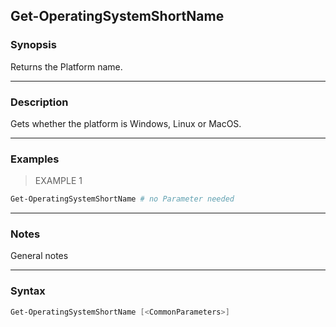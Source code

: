Get-OperatingSystemShortName
----------------------------

### Synopsis
Returns the Platform name.

---

### Description

Gets whether the platform is Windows, Linux or MacOS.

---

### Examples
> EXAMPLE 1

```PowerShell
Get-OperatingSystemShortName # no Parameter needed
```

---

### Notes
General notes

---

### Syntax
```PowerShell
Get-OperatingSystemShortName [<CommonParameters>]
```
